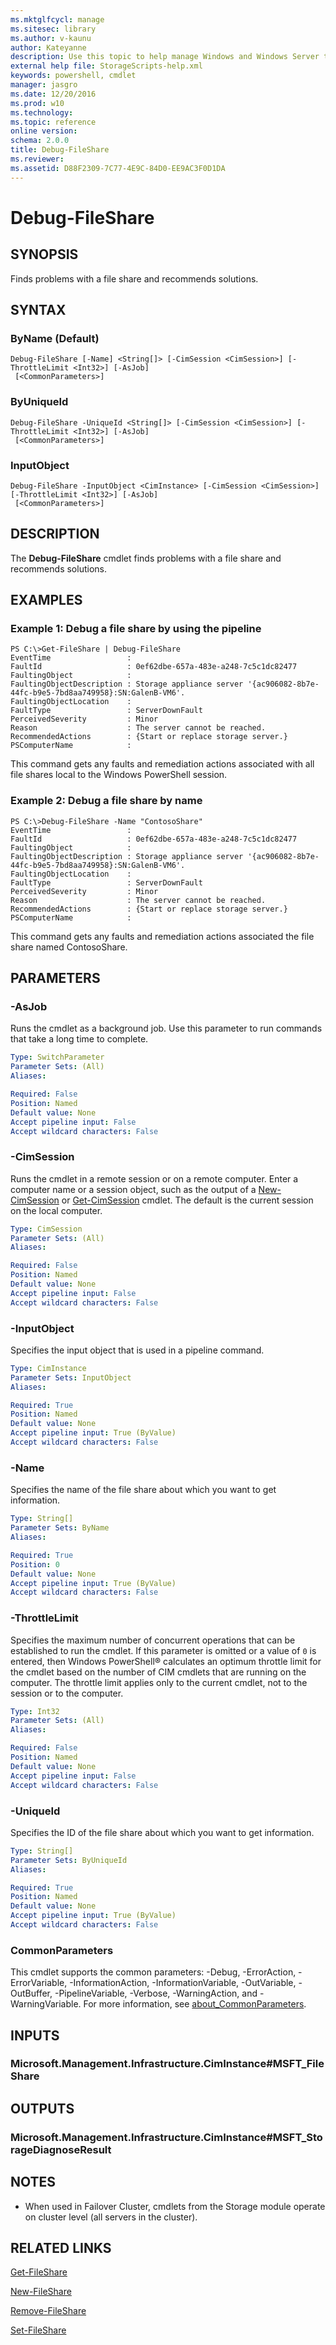 ```yaml
---
ms.mktglfcycl: manage
ms.sitesec: library
ms.author: v-kaunu
author: Kateyanne
description: Use this topic to help manage Windows and Windows Server technologies with Windows PowerShell.
external help file: StorageScripts-help.xml
keywords: powershell, cmdlet
manager: jasgro
ms.date: 12/20/2016
ms.prod: w10
ms.technology: 
ms.topic: reference
online version:
schema: 2.0.0
title: Debug-FileShare
ms.reviewer:
ms.assetid: D88F2309-7C77-4E9C-84D0-EE9AC3F0D1DA
---
```


# Debug-FileShare

## SYNOPSIS
Finds problems with a file share and recommends solutions.

## SYNTAX

### ByName (Default)
```
Debug-FileShare [-Name] <String[]> [-CimSession <CimSession>] [-ThrottleLimit <Int32>] [-AsJob]
 [<CommonParameters>]
```

### ByUniqueId
```
Debug-FileShare -UniqueId <String[]> [-CimSession <CimSession>] [-ThrottleLimit <Int32>] [-AsJob]
 [<CommonParameters>]
```

### InputObject
```
Debug-FileShare -InputObject <CimInstance> [-CimSession <CimSession>] [-ThrottleLimit <Int32>] [-AsJob]
 [<CommonParameters>]
```

## DESCRIPTION
The **Debug-FileShare** cmdlet finds problems with a file share and recommends solutions.

## EXAMPLES

### Example 1: Debug a file share by using the pipeline
```
PS C:\>Get-FileShare | Debug-FileShare
EventTime                 :
FaultId                   : 0ef62dbe-657a-483e-a248-7c5c1dc82477
FaultingObject            :
FaultingObjectDescription : Storage appliance server '{ac906082-8b7e-44fc-b9e5-7bd8aa749958}:SN:GalenB-VM6'.
FaultingObjectLocation    :
FaultType                 : ServerDownFault
PerceivedSeverity         : Minor
Reason                    : The server cannot be reached.
RecommendedActions        : {Start or replace storage server.}
PSComputerName            :
```

This command gets any faults and remediation actions associated with all file shares local to the Windows PowerShell session.

### Example 2: Debug a file share by name
```
PS C:\>Debug-FileShare -Name "ContosoShare"
EventTime                 :
FaultId                   : 0ef62dbe-657a-483e-a248-7c5c1dc82477
FaultingObject            :
FaultingObjectDescription : Storage appliance server '{ac906082-8b7e-44fc-b9e5-7bd8aa749958}:SN:GalenB-VM6'.
FaultingObjectLocation    :
FaultType                 : ServerDownFault
PerceivedSeverity         : Minor
Reason                    : The server cannot be reached.
RecommendedActions        : {Start or replace storage server.}
PSComputerName            :
```

This command gets any faults and remediation actions associated the file share named ContosoShare.

## PARAMETERS

### -AsJob
Runs the cmdlet as a background job. Use this parameter to run commands that take a long time to complete.

```yaml
Type: SwitchParameter
Parameter Sets: (All)
Aliases:

Required: False
Position: Named
Default value: None
Accept pipeline input: False
Accept wildcard characters: False
```

### -CimSession
Runs the cmdlet in a remote session or on a remote computer.
Enter a computer name or a session object, such as the output of a [New-CimSession](https://go.microsoft.com/fwlink/p/?LinkId=227967) or [Get-CimSession](https://go.microsoft.com/fwlink/p/?LinkId=227966) cmdlet.
The default is the current session on the local computer.

```yaml
Type: CimSession
Parameter Sets: (All)
Aliases:

Required: False
Position: Named
Default value: None
Accept pipeline input: False
Accept wildcard characters: False
```

### -InputObject
Specifies the input object that is used in a pipeline command.

```yaml
Type: CimInstance
Parameter Sets: InputObject
Aliases:

Required: True
Position: Named
Default value: None
Accept pipeline input: True (ByValue)
Accept wildcard characters: False
```

### -Name
Specifies the name of the file share about which you want to get information.

```yaml
Type: String[]
Parameter Sets: ByName
Aliases:

Required: True
Position: 0
Default value: None
Accept pipeline input: True (ByValue)
Accept wildcard characters: False
```

### -ThrottleLimit
Specifies the maximum number of concurrent operations that can be established to run the cmdlet.
If this parameter is omitted or a value of `0` is entered, then Windows PowerShell® calculates an optimum throttle limit for the cmdlet based on the number of CIM cmdlets that are running on the computer.
The throttle limit applies only to the current cmdlet, not to the session or to the computer.

```yaml
Type: Int32
Parameter Sets: (All)
Aliases:

Required: False
Position: Named
Default value: None
Accept pipeline input: False
Accept wildcard characters: False
```

### -UniqueId
Specifies the ID of the file share about which you want to get information.

```yaml
Type: String[]
Parameter Sets: ByUniqueId
Aliases:

Required: True
Position: Named
Default value: None
Accept pipeline input: True (ByValue)
Accept wildcard characters: False
```

### CommonParameters
This cmdlet supports the common parameters: -Debug, -ErrorAction, -ErrorVariable, -InformationAction, -InformationVariable, -OutVariable, -OutBuffer, -PipelineVariable, -Verbose, -WarningAction, and -WarningVariable. For more information, see [about_CommonParameters](https://go.microsoft.com/fwlink/?LinkID=113216).

## INPUTS

### Microsoft.Management.Infrastructure.CimInstance#MSFT_FileShare

## OUTPUTS

### Microsoft.Management.Infrastructure.CimInstance#MSFT_StorageDiagnoseResult

## NOTES

* When used in Failover Cluster, cmdlets from the Storage module operate on cluster level (all servers in the cluster).

## RELATED LINKS

[Get-FileShare](./Get-FileShare.md)

[New-FileShare](./New-FileShare.md)

[Remove-FileShare](./Remove-FileShare.md)

[Set-FileShare](./Set-FileShare.md)

